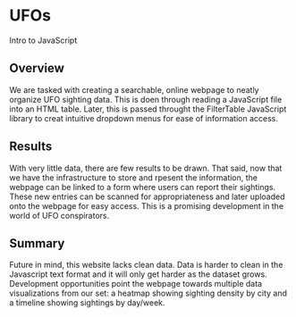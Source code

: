 # UFOs
Intro to JavaScript

## Overview
We are tasked with creating a searchable, online webpage to neatly organize UFO sighting data. This is doen through reading a JavaScript file into an HTML table. Later, this is passed throught the FilterTable JavaScript library to creat intuitive dropdown menus for ease of information access.

## Results
With very little data, there are few results to be drawn. That said, now that we have the infrastructure to store and rpesent the information, the webpage can be linked to a form where users can report their sightings. These new entries can be scanned for appropriateness and later uploaded onto the webpage for easy access. This is a promising development in the world of UFO conspirators.

## Summary
Future in mind, this website lacks clean data. Data is harder to clean in the Javascript text format and it will only get harder as the dataset grows. Development opportunities point the webpage towards multiple data visualizations from our set: a heatmap showing sighting density by city and a timeline showing sightings by day/week.


